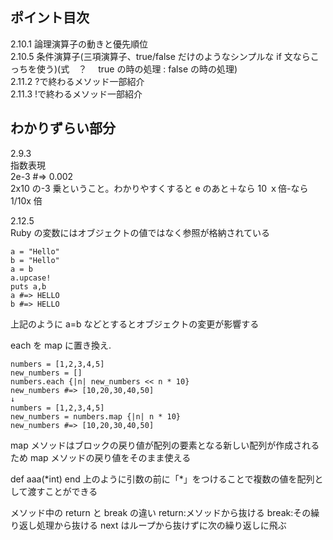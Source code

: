 ## ポイント目次

2.10.1 論理演算子の動きと優先順位<br>
2.10.5 条件演算子(三項演算子、true/false だけのようなシンプルな if 文ならこっちを使う)(式　？　 true の時の処理 : false の時の処理)<br>
2.11.2 ?で終わるメソッド一部紹介<br>
2.11.3 !で終わるメソッド一部紹介

## わかりずらい部分

2.9.3<br>
指数表現<br>
2e-3 #=> 0.002<br>
2x10 の-3 乗ということ。わかりやすくすると e のあと＋なら 10 ｘ倍-なら 1/10x 倍

2.12.5<br>
Ruby の変数にはオブジェクトの値ではなく参照が格納されている

```
a = "Hello"
b = "Hello"
a = b
a.upcase!
puts a,b
a #=> HELLO
b #=> HELLO
```

上記のように a=b などとするとオブジェクトの変更が影響する

each を map に置き換え.

```
numbers = [1,2,3,4,5]
new_numbers = []
numbers.each {|n| new_numbers << n * 10}
new_numbers #=> [10,20,30,40,50]
↓
numbers = [1,2,3,4,5]
new_numbers = numbers.map {|n| n * 10}
new_numbers #=> [10,20,30,40,50]
```

map メソッドはブロックの戻り値が配列の要素となる新しい配列が作成されるため map メソッドの戻り値をそのまま使える

def aaa(\*int)
end
上のように引数の前に「\*」をつけることで複数の値を配列として渡すことができる

メソッド中の return と break の違い
return:メソッドから抜ける
break:その繰り返し処理から抜ける
next はループから抜けずに次の繰り返しに飛ぶ
